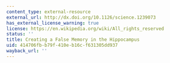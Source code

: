```yaml
---
content_type: external-resource
external_url: http://dx.doi.org/10.1126/science.1239073
has_external_license_warning: true
license: https://en.wikipedia.org/wiki/All_rights_reserved
status: ''
title: Creating a False Memory in the Hippocampus
uid: 414706fb-b79f-410e-b16c-f631305dd937
wayback_url: ''
---
```


